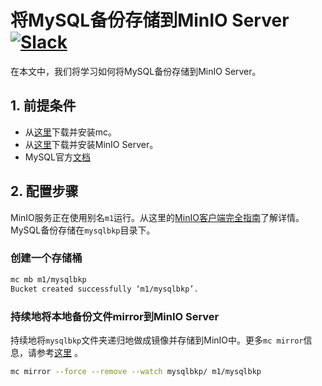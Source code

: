 # 将MySQL备份存储到MinIO Server [![Slack](https://slack.min.io/slack?type=svg)](https://slack.min.io)

在本文中，我们将学习如何将MySQL备份存储到MinIO Server。

 
## 1. 前提条件

* 从[这里](https://docs.min.io/docs/minio-client-quickstart-guide)下载并安装mc。
* 从[这里](https://docs.min.io/docs/minio-quickstart-guide)下载并安装MinIO Server。
* MySQL官方[文档](https://dev.mysql.com/doc/)

## 2. 配置步骤

MinIO服务正在使用别名``m1``运行。从这里的[MinIO客户端完全指南](https://docs.min.io/docs/minio-client-complete-guide)了解详情。MySQL备份存储在``mysqlbkp``目录下。

### 创建一个存储桶

```sh
mc mb m1/mysqlbkp
Bucket created successfully ‘m1/mysqlbkp’.
```

### 持续地将本地备份文件mirror到MinIO Server

持续地将``mysqlbkp``文件夹递归地做成镜像并存储到MinIO中。更多``mc mirror``信息，请参考[这里](https://docs.min.io/docs/minio-client-complete-guide#mirror) 。

```sh
mc mirror --force --remove --watch mysqlbkp/ m1/mysqlbkp
```

